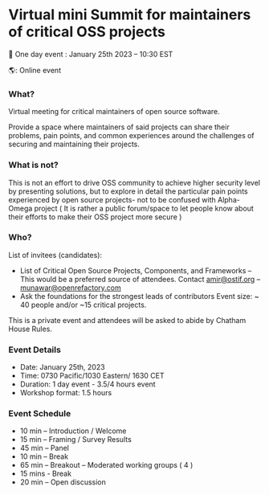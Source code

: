 # Virtual mini Summit for maintainers of critical OSS projects

:calendar: One day event : January 25th 2023 – 10:30 EST

🌎: Online event

### What?

Virtual meeting for critical maintainers of open source software.

Provide a space where maintainers of said projects can share their problems, pain points,  and common experiences around the challenges of securing and maintaining their projects.

### What is not?

This is not an effort to drive OSS community to achieve higher security level by presenting solutions, but to explore in detail the particular pain points experienced by open source projects- not to be confused with Alpha-Omega project
( It is rather a public forum/space to let people know about their efforts to make their OSS project more secure )


### Who?

List of invitees (candidates):
- List of Critical Open Source Projects, Components, and Frameworks  – This would be a preferred source of attendees.  Contact amir@ostif.org – munawar@openrefactory.com
- Ask the foundations for the strongest leads of contributors
Event size: ~ 40 people and/or ~15 critical projects. 

This is a private event and attendees will be asked to abide by Chatham House Rules.


### Event Details

- Date: January 25th, 2023
- Time: 0730 Pacific/1030 Eastern/ 1630 CET
- Duration: 1 day event - 3.5/4 hours event 
- Workshop format: 1.5 hours

### Event Schedule

- 10 min – Introduction / Welcome
- 15 min – Framing / Survey Results
- 45 min – Panel
- 10 min – Break
- 65 min – Breakout  – Moderated working groups ( 4 )
- 15 mins - Break
- 20 min – Open discussion


